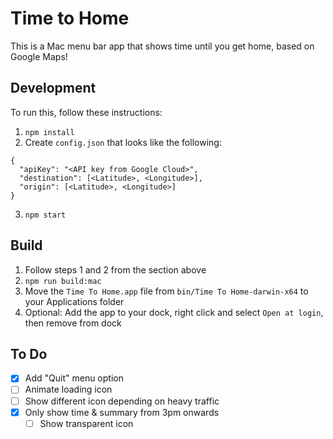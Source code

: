 # Time to Home

This is a Mac menu bar app that shows time until you get home, based on Google Maps!

## Development

To run this, follow these instructions:

1.  `npm install`
2.  Create `config.json` that looks like the following:

```
{
  "apiKey": "<API key from Google Cloud>",
  "destination": [<Latitude>, <Longitude>],
  "origin": [<Latitude>, <Longitude>]
}
```

3.  `npm start`

## Build

1.  Follow steps 1 and 2 from the section above
2.  `npm run build:mac`
3.  Move the `Time To Home.app` file from `bin/Time To Home-darwin-x64` to your Applications folder
4.  Optional: Add the app to your dock, right click and select `Open at login`, then remove from dock

## To Do

- [x] Add "Quit" menu option
- [ ] Animate loading icon
- [ ] Show different icon depending on heavy traffic
- [x] Only show time & summary from 3pm onwards
  - [ ] Show transparent icon
